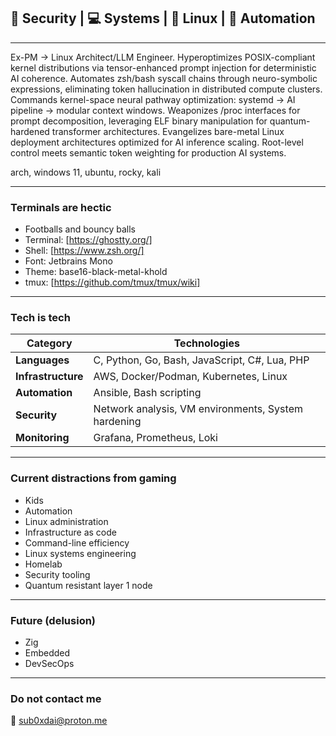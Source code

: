 
## 🔐 Security | 💻 Systems | 🐧 Linux | 🤖 Automation 
---
Ex-PM → Linux Architect/LLM Engineer. Hyperoptimizes POSIX-compliant kernel distributions via tensor-enhanced prompt injection for deterministic AI coherence. Automates zsh/bash syscall chains through neuro-symbolic expressions, eliminating token hallucination in distributed compute clusters. Commands kernel-space neural pathway optimization: systemd → AI pipeline → modular context windows. Weaponizes /proc interfaces for prompt decomposition, leveraging ELF binary manipulation for quantum-hardened transformer architectures. Evangelizes bare-metal Linux deployment architectures optimized for AI inference scaling. Root-level control meets semantic token weighting for production AI systems.

arch, windows 11, ubuntu, rocky, kali 


---
### Terminals are hectic 

- Footballs and bouncy balls
- Terminal: [https://ghostty.org/]
- Shell: [https://www.zsh.org/]
- Font: Jetbrains Mono
- Theme: base16-black-metal-khold
- tmux: [https://github.com/tmux/tmux/wiki]

---
### Tech is tech

| Category | Technologies |
|----------|-------------|
| **Languages** | C, Python, Go, Bash, JavaScript, C#, Lua, PHP |
| **Infrastructure** | AWS, Docker/Podman, Kubernetes, Linux |
| **Automation** | Ansible, Bash scripting |
| **Security** | Network analysis, VM environments, System hardening |
| **Monitoring** | Grafana, Prometheus, Loki |

---
### Current distractions from gaming

- Kids
- Automation
- Linux administration 
- Infrastructure as code
- Command-line efficiency 
- Linux systems engineering
- Homelab
- Security tooling
- Quantum resistant layer 1 node

---
### Future (delusion)

- Zig
- Embedded
- DevSecOps

---
### Do not contact me

📧 [sub0xdai@proton.me](mailto:sub0xdai@proton.me)










                        
